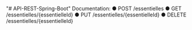 "# API-REST-Spring-Boot" 
Documentation:
● POST /essentielles
● GET /essentielles/{essentielleId}
● PUT /essentielles/{essentielleId}
● DELETE /essentielles/{essentielleId}
